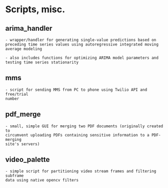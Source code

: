 # Scripts, misc.

## arima_handler
    - wrapper/handler for generating single-value predictions based on 
    preceding time series values using autoregressive integrated moving 
    average modeling
  
    - also includes functions for optimizing ARIMA model parameters and 
    testing time series stationarity

## mms
    - script for sending MMS from PC to phone using Twilio API and free/trial 
    number

## pdf_merge
    - small, simple GUI for merging two PDF documents (originally created to 
    circumvent uploading PDFs containing sensitive information to a PDF-merging 
    site's servers)

## video_palette
    - simple script for partitioning video stream frames and filtering subframe 
    data using native opencv filters
